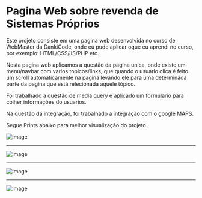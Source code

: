 # Pagina Web sobre revenda de Sistemas Próprios


Este projeto consiste em uma pagina web desenvolvida no curso de WebMaster da DankiCode, onde eu pude aplicar oque eu aprendi no curso, por exemplo: HTML/CSS/JS/PHP etc.

Nesta pagina web aplicamos a questão da pagina unica, onde existe um menu/navbar com varios topicos/links, que quando o usuario clica é feito um scroll automaticamente na pagina levando ele para uma determinada parte da pagina que está relecionada aquele tópico. 

Foi trabalhado a questão de media query e aplicado um formulario para colher informações do usuarios.

Na questão da integração, foi trabalhado a integração com o google MAPS.

Segue Prints abaixo para melhor visualização do projeto.

![image](https://user-images.githubusercontent.com/65768376/128270619-7d159dc0-b170-4639-92af-f67ca26d76e3.png)

***************************************************

![image](https://user-images.githubusercontent.com/65768376/128270653-d2f7f978-6855-4411-9094-5c6ab2bcf379.png)

**************************************************

![image](https://user-images.githubusercontent.com/65768376/128271723-a10c7a59-371f-4f37-ba2b-b1917f9f16dd.png)

**************************************************

![image](https://user-images.githubusercontent.com/65768376/128271926-c60e4cb8-28cc-4f54-916a-42b75d08b257.png)





